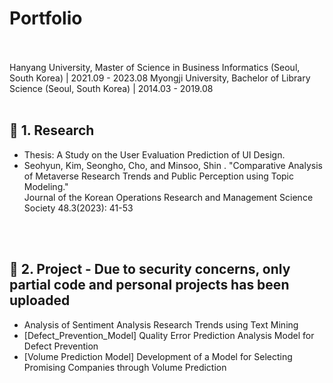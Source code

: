 # Portfolio
<br>
<br>
Hanyang University, Master of Science in Business Informatics (Seoul, South Korea) | 2021.09 - 2023.08
Myongji University, Bachelor of Library Science (Seoul, South Korea) | 2014.03 - 2019.08
<br/>
<br/>


## :round_pushpin: 1. Research
- Thesis: A Study on the User Evaluation Prediction of UI Design. 
- Seohyun, Kim, Seongho, Cho, and Minsoo, Shin . "Comparative Analysis of Metaverse Research Trends and Public Perception using Topic Modeling." <br>
Journal of the Korean Operations Research and Management Science Society 48.3(2023): 41-53

<br/>
<br/>

## :round_pushpin: 2. Project - Due to security concerns, only partial code and personal projects has been uploaded
- Analysis of Sentiment Analysis Research Trends using Text Mining
- [Defect_Prevention_Model] Quality Error Prediction Analysis Model for Defect Prevention  
- [Volume Prediction Model] Development of a Model for Selecting Promising Companies through Volume Prediction

<br/>
<br/>

